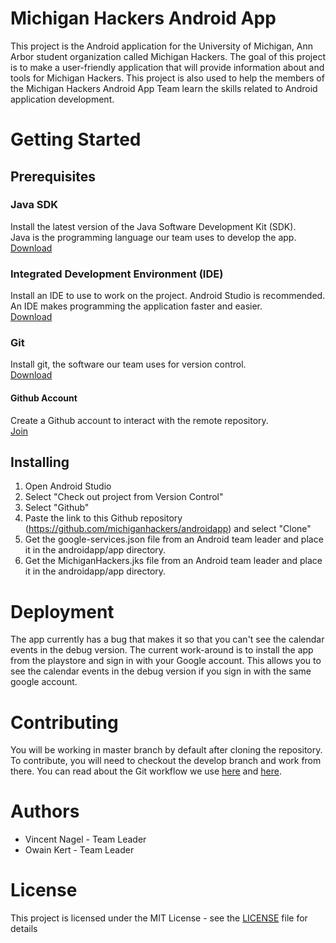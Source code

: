 # Michigan Hackers Android App
This project is the Android application for the University of Michigan, Ann Arbor student organization called Michigan Hackers.
The goal of this project is to make a user-friendly application that will provide information about and tools for Michigan Hackers.
This project is also used to help the members of the Michigan Hackers Android App Team learn the skills related to Android application development.

# Getting Started

## Prerequisites

### Java SDK
Install the latest version of the Java Software Development Kit (SDK).  
Java is the programming language our team uses to develop the app.  
[Download](http://www.oracle.com/technetwork/java/javase/downloads/index.html)

### Integrated Development Environment (IDE)
Install an IDE to use to work on the project. Android Studio is recommended.  
An IDE makes programming the application faster and easier.  
[Download](https://developer.android.com/studio/)

### Git
Install git, the software our team uses for version control.  
[Download](https://git-scm.com/downloads)

#### Github Account
Create a Github account to interact with the remote repository.  
[Join](https://github.com/join)

## Installing
1. Open Android Studio
2. Select "Check out project from Version Control"
3. Select "Github"
4. Paste the link to this Github repository (https://github.com/michiganhackers/androidapp) and select "Clone"
5. Get the google-services.json file from an Android team leader and place it in the androidapp/app directory.  
6. Get the MichiganHackers.jks file from an Android team leader and place it in the androidapp/app directory.  

# Deployment
The app currently has a bug that makes it so that you can't see the calendar events in the debug version. The current work-around is to install the app from the playstore and sign in with your Google account. This allows you to see the calendar events in the debug version if you sign in with the same google account.

# Contributing
You will be working in master branch by default after cloning the repository. To contribute, you will need to checkout the develop branch and work from there. You can read about the Git workflow we use [here](https://www.atlassian.com/git/tutorials/comparing-workflows/gitflow-workflow) and [here](https://nvie.com/posts/a-successful-git-branching-model/).

# Authors
* Vincent Nagel - Team Leader
* Owain Kert - Team Leader

# License
This project is licensed under the MIT License - see the [LICENSE](/LICENSE) file for details
